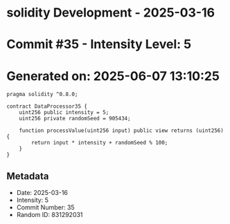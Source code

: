 ﻿# solidity Development - 2025-03-16
# Commit #35 - Intensity Level: 5
# Generated on: 2025-06-07 13:10:25
```solidity
pragma solidity ^0.8.0;

contract DataProcessor35 {
    uint256 public intensity = 5;
    uint256 private randomSeed = 905434;

    function processValue(uint256 input) public view returns (uint256) {
        return input * intensity + randomSeed % 100;
    }
}
```
## Metadata
- Date: 2025-03-16
- Intensity: 5
- Commit Number: 35
- Random ID: 831292031
